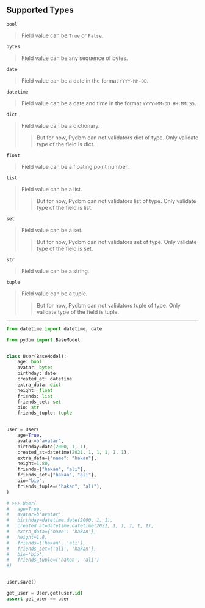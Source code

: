 ## Supported Types

`bool`
> Field value can be `True` or `False`.

`bytes`
> Field value can be any sequence of bytes.

`date`
> Field value can be a date in the format `YYYY-MM-DD`.

`datetime`
> Field value can be a date and time in the format `YYYY-MM-DD HH:MM:SS`.

`dict`
> Field value can be a dictionary.
>> But for now, Pydbm can not validators dict of type.
> Only validate type of the field is dict.

`float`
> Field value can be a floating point number.

`list`
> Field value can be a list.
>> But for now, Pydbm can not validators list of type.
> Only validate type of the field is list.

`set`
> Field value can be a set.
>> But for now, Pydbm can not validators set of type.
> Only validate type of the field is set.

`str`
> Field value can be a string.

`tuple`
> Field value can be a tuple.
>> But for now, Pydbm can not validators tuple of type.
> Only validate type of the field is tuple.

---

```python
from datetime import datetime, date

from pydbm import BaseModel


class User(BaseModel):
    age: bool
    avatar: bytes
    birthday: date
    created_at: datetime
    extra_data: dict
    height: float
    friends: list
    friends_set: set
    bio: str
    friends_tuple: tuple


user = User(
    age=True,
    avatar=b"avatar",
    birthday=date(2000, 1, 1),
    created_at=datetime(2021, 1, 1, 1, 1, 1),
    extra_data={"name": "hakan"},
    height=1.80,
    friends=["hakan", "ali"],
    friends_set={"hakan", "ali"},
    bio="bio",
    friends_tuple=("hakan", "ali"),
)

# >>> User(
#   age=True,
#   avatar=b'avatar',
#   birthday=datetime.date(2000, 1, 1),
#   created_at=datetime.datetime(2021, 1, 1, 1, 1, 1),
#   extra_data={'name': 'hakan'},
#   height=1.8,
#   friends=['hakan', 'ali'],
#   friends_set={'ali', 'hakan'},
#   bio='bio',
#   friends_tuple=('hakan', 'ali')
#)


user.save()

get_user = User.get(user.id)
assert get_user == user
```

